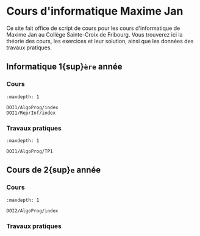 <!-- Copyright 2024 Maxime Jan <maxime.jan@edufr.ch> -->
<!-- SPDX-License-Identifier: CC-BY-NC-SA-4.0 -->

<!-- Copyright 2024 Caroline Blank <caro@c-space.org> -->
<!-- SPDX-License-Identifier: CC-BY-NC-SA-4.0 -->

# Cours d'informatique Maxime Jan

Ce site fait office de script de cours pour les cours d'informatique de Maxime Jan au Collège Sainte-Croix de Fribourg. Vous trouverez ici la théorie des cours, les exercices et leur solution, ainsi que les données des travaux pratiques.

## Informatique 1{sup}`ère` année

### Cours
```{toctree}
:maxdepth: 1

DOI1/AlgoProg/index
DOI1/ReprInf/index
```
### Travaux pratiques
```{toctree}
:maxdepth: 1

DOI1/AlgoProg/TP1
```

## Cours de 2{sup}`e` année
### Cours
```{toctree}
:maxdepth: 1

DOI2/AlgoProg/index
```
### Travaux pratiques